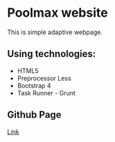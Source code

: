 # Poolmax website
This is simple adaptive webpage. 
 
## Using technologies:
 - HTML5
 - Preprocessor Less
 - Bootstrap 4
 - Task Runner - Grunt

  ## Github Page
 [Link](https://cherkasovaa.github.io/poolmax/)
